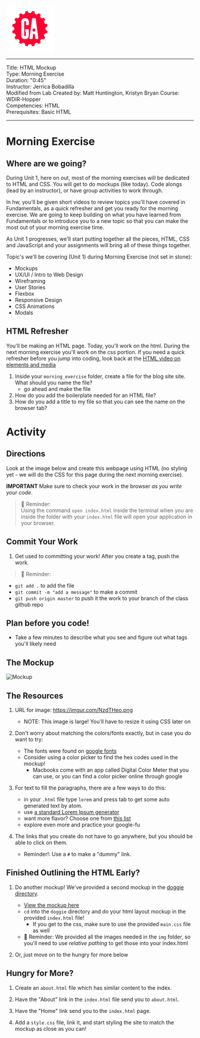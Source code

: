 ![](/ga_cog.png)

---
Title: HTML Mockup <br>
Type: Morning Exercise<br>
Duration: "0:45"<br>
Instructor: Jerrica Bobadilla<br>
Modified from Lab Created by: Matt Huntington, Kristyn Bryan
    Course: WDIR-Hopper<br>
Competencies: HTML <br>
Prerequisites: Basic HTML <br>

---
# Morning Exercise

## Where are we going?
During Unit 1, here on out, most of the morning exercises will be dedicated to HTML and CSS. You will get to do mockups (like today).  Code alongs (lead by an instructor), or have group activities to work through.

In hw, you'll be given short videos to review topics you'll have covered in Fundamentals, as a quick refresher and get you ready for the morning exercise. We are going to keep building on what you have learned from Fundamentals or to introduce you to a new topic so that you can make the most out of your morning exercise time.

As Unit 1 progresses, we'll start putting together all the pieces, HTML, CSS and JavaScript and your assignments will bring all of these things together.

Topic's we'll be covering (Unit 1) during Morning Exercise (not set in stone):
- Mockups
- UX/UI / Intro to Web Design
- Wireframing
- User Stories
- Flexbox
- Responsive Design
- CSS Animations
- Modals




## HTML Refresher

You'll be making an HTML page. Today, you'll work on the html. During the next morning exercise you'll work on the css portion. If you need a quick  refresher before you jump into coding, look back at the [HTML video on elements and media](https://www.youtube.com/watch?v=KhbnrDhWDdE&index=2&list=PLdnONIhPScST0Vy4LrIZiYKpFNoxgyH7J)

1) Inside your `morning_exercise` folder, create a file for the blog site site. What should you name the file?
    - go ahead and make the file
2) How do you add the boilerplate needed for an HTML file?
3) How do you add a title to my file so that you can see the name on the browser tab?


# Activity

## Directions
Look at the image below and create this webpage using HTML (no styling yet - we will do the CSS for this page during the next morning exercise).

**IMPORTANT** Make sure to check your work in the browser *as you write your code*.

>:elephant: Reminder:<br>
Using the command `open index.html` inside the terminal when you are inside the folder with your `index.html` file will open your application in your browser.

## Commit Your Work

1. Get used to committing your work! After you create a tag, push the work.

>:elephant: Reminder:<br>
  - `git add .` to add the file
  - `git commit -m "add a message"` to make a commit
  - `git push origin master` to push it the work to your branch of the class github repo

## Plan before you code!
- Take a few minutes to describe what you see and figure out what tags you'll likely need

## The Mockup
![Mockup](https://imgur.com/o06G8j2.png)

## The Resources
1. URL for image: https://imgur.com/NzdTHeo.png
    - NOTE: This image is large! You'll have to resize it using CSS later on
 
1. Don't worry about matching the colors/fonts exactly, but in case you do want to try: 
     - The fonts were found on [google fonts](https://fonts.google.com/)
     - Consider using a color picker to find the hex codes used in the mockup!
        - Macbooks come with an app called Digital Color Meter that you can use, or you can find a color picker online through google

1. For text to fill the paragraphs, there are a few ways to do this:
     - in your `.html` file type `lorem` and press tab to get some auto generated text by atom.
     - use [a standard Lorem Ipsum generator](http://www.lipsum.com/)
     - want more flavor? Choose one from [this list](http://meettheipsums.com/)
     - explore even more and practice your google-fu

1. The links that you create do not have to go anywhere, but you should be able to click on them.
    - Reminder!: Use a `#` to make a "dummy" link.
    
## Finished Outlining the HTML Early? 

1. Do another mockup! We've provided a second mockup in the [doggie directory](https://git.generalassemb.ly/Web-Development-Immersive-Remote/WDIR-Adi/tree/master/unit_1/w01d05/morning_exercise/doggie).
    - [View the mockup here](https://git.generalassemb.ly/Web-Development-Immersive-Remote/WDIR-Adi/blob/master/unit_1/w01d05/morning_exercise/doggie/readme.md)
    - `cd` into the `doggie` directory and do your html layout mockup in the provided `index.html` file!
       - If you get to the css, make sure to use the provided `main.css` file as well
    - :elephant: Reminder: We provided all the images needed in the `img` folder, so you'll need to use _relative pathing_ to get those into your index.html

1. Or, just move on to the hungry for more below

## Hungry for More?

1. Create an `about.html` file which has similar content to the index.  

2. Have the "About" link in the `index.html` file send you to `about.html`.

3. Have the "Home" link send you to the `index.html` page.

4. Add a `style.css` file, link it, and start styling the site to match the mockup as close as you can!
